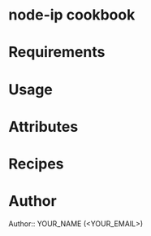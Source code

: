 # node-ip cookbook

# Requirements

# Usage

# Attributes

# Recipes

# Author

Author:: YOUR_NAME (<YOUR_EMAIL>)
